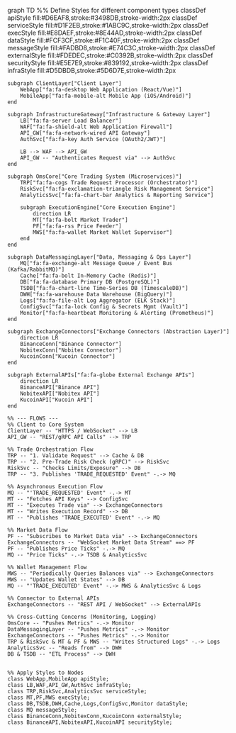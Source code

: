 graph TD
    %% Define Styles for different component types
    classDef apiStyle fill:#D6EAF8,stroke:#3498DB,stroke-width:2px
    classDef serviceStyle fill:#D1F2EB,stroke:#1ABC9C,stroke-width:2px
    classDef execStyle fill:#E8DAEF,stroke:#8E44AD,stroke-width:2px
    classDef dataStyle fill:#FCF3CF,stroke:#F1C40F,stroke-width:2px
    classDef messageStyle fill:#FADBD8,stroke:#E74C3C,stroke-width:2px
    classDef externalStyle fill:#FDEDEC,stroke:#C0392B,stroke-width:2px
    classDef securityStyle fill:#E5E7E9,stroke:#839192,stroke-width:2px
    classDef infraStyle fill:#D5DBDB,stroke:#5D6D7E,stroke-width:2px

    subgraph ClientLayer["Client Layer"]
        WebApp["fa:fa-desktop Web Application (React/Vue)"]
        MobileApp["fa:fa-mobile-alt Mobile App (iOS/Android)"]
    end

    subgraph InfrastructureGateway["Infrastructure & Gateway Layer"]
        LB["fa:fa-server Load Balancer"]
        WAF["fa:fa-shield-alt Web Application Firewall"]
        API_GW["fa:fa-network-wired API Gateway"]
        AuthSvc["fa:fa-key Auth Service (OAuth2/JWT)"]

        LB --> WAF --> API_GW
        API_GW -- "Authenticates Request via" --> AuthSvc
    end

    subgraph OmsCore["Core Trading System (Microservices)"]
        TRP["fa:fa-cogs Trade Request Processor (Orchestrator)"]
        RiskSvc["fa:fa-exclamation-triangle Risk Management Service"]
        AnalyticsSvc["fa:fa-chart-bar Analytics & Reporting Service"]

        subgraph ExecutionEngine["Core Execution Engine"]
            direction LR
            MT["fa:fa-bolt Market Trader"]
            PF["fa:fa-rss Price Feeder"]
            MWS["fa:fa-wallet Market Wallet Supervisor"]
        end
    end

    subgraph DataMessagingLayer["Data, Messaging & Ops Layer"]
        MQ["fa:fa-exchange-alt Message Queue / Event Bus (Kafka/RabbitMQ)"]
        Cache["fa:fa-bolt In-Memory Cache (Redis)"]
        DB["fa:fa-database Primary DB (PostgreSQL)"]
        TSDB["fa:fa-chart-line Time-Series DB (TimescaleDB)"]
        DWH["fa:fa-warehouse Data Warehouse (BigQuery)"]
        Logs["fa:fa-file-alt Log Aggregator (ELK Stack)"]
        ConfigSvc["fa:fa-lock Config & Secrets Mgmt (Vault)"]
        Monitor["fa:fa-heartbeat Monitoring & Alerting (Prometheus)"]
    end

    subgraph ExchangeConnectors["Exchange Connectors (Abstraction Layer)"]
        direction LR
        BinanceConn["Binance Connector"]
        NobitexConn["Nobitex Connector"]
        KucoinConn["Kucoin Connector"]
    end

    subgraph ExternalAPIs["fa:fa-globe External Exchange APIs"]
        direction LR
        BinanceAPI["Binance API"]
        NobitexAPI["Nobitex API"]
        KucoinAPI["Kucoin API"]
    end

    %% --- FLOWS ---
    %% Client to Core System
    ClientLayer -- "HTTPS / WebSocket" --> LB
    API_GW -- "REST/gRPC API Calls" --> TRP

    %% Trade Orchestration Flow
    TRP -- "1. Validate Request" --> Cache & DB
    TRP -- "2. Pre-Trade Risk Check (gRPC)" --> RiskSvc
    RiskSvc -- "Checks Limits/Exposure" --> DB
    TRP -- "3. Publishes 'TRADE_REQUESTED' Event" -.-> MQ

    %% Asynchronous Execution Flow
    MQ -- "'TRADE_REQUESTED' Event" -.-> MT
    MT -- "Fetches API Keys" --> ConfigSvc
    MT -- "Executes Trade via" --> ExchangeConnectors
    MT -- "Writes Execution Record" --> DB
    MT -- "Publishes 'TRADE_EXECUTED' Event" -.-> MQ

    %% Market Data Flow
    PF -- "Subscribes to Market Data via" --> ExchangeConnectors
    ExchangeConnectors -- "WebSocket Market Data Stream" ==> PF
    PF -- "Publishes Price Ticks" -.-> MQ
    MQ -- "Price Ticks" -.-> TSDB & AnalyticsSvc

    %% Wallet Management Flow
    MWS -- "Periodically Queries Balances via" --> ExchangeConnectors
    MWS -- "Updates Wallet States" --> DB
    MQ -- "'TRADE_EXECUTED' Event" -.-> MWS & AnalyticsSvc & Logs

    %% Connector to External APIs
    ExchangeConnectors -- "REST API / WebSocket" --> ExternalAPIs

    %% Cross-Cutting Concerns (Monitoring, Logging)
    OmsCore -- "Pushes Metrics" -.-> Monitor
    DataMessagingLayer -- "Pushes Metrics" -.-> Monitor
    ExchangeConnectors -- "Pushes Metrics" -.-> Monitor
    TRP & RiskSvc & MT & PF & MWS -- "Writes Structured Logs" -.-> Logs
    AnalyticsSvc -- "Reads from" --> DWH
    DB & TSDB -- "ETL Process" --> DWH


    %% Apply Styles to Nodes
    class WebApp,MobileApp apiStyle;
    class LB,WAF,API_GW,AuthSvc infraStyle;
    class TRP,RiskSvc,AnalyticsSvc serviceStyle;
    class MT,PF,MWS execStyle;
    class DB,TSDB,DWH,Cache,Logs,ConfigSvc,Monitor dataStyle;
    class MQ messageStyle;
    class BinanceConn,NobitexConn,KucoinConn externalStyle;
    class BinanceAPI,NobitexAPI,KucoinAPI securityStyle;
